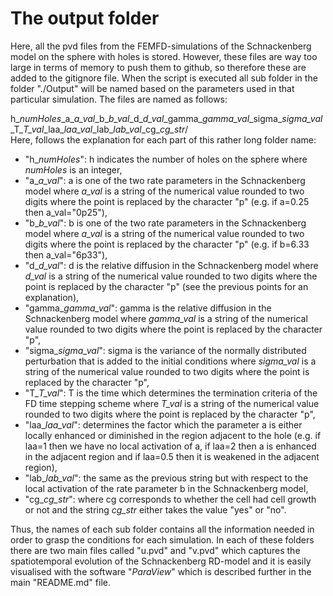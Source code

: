 # The output folder
Here, all the pvd files from the FEMFD-simulations of the Schnackenberg model on the sphere with holes is stored. However, these files are way too large in terms of memory to push them to github, so therefore these are added to the gitignore file. When the script is executed all sub folder in the folder "./Output" will be named based on the parameters used in that particular simulation. The files are named as follows:<br>

h\_*numHoles*\_a\_*a_val*\_b\_*b_val*\_d\_*d_val*\_gamma\_*gamma_val*\_sigma\_*sigma_val*\_T\_*T_val*\_laa\_*laa_val*\_lab\_*lab_val*\_cg_*cg\_str*/<br>
Here, follows the explanation for each part of this rather long folder name:
* "h\_*numHoles*": h indicates the number of holes on the sphere where *numHoles* is an integer,
* "a\_*a_val*": a is one of the two rate parameters in the Schnackenberg model where *a_val* is a string of the numerical value rounded to two digits where the point is replaced by the character "p" (e.g. if a=0.25 then a_val="0p25"),
* "b\_*b_val*": b is one of the two rate parameters in the Schnackenberg model where *a_val* is a string of the numerical value rounded to two digits where the point is replaced by the character "p" (e.g. if b=6.33 then a_val="6p33"),
* "d\_*d_val*": d is the relative diffusion in the Schnackenberg model where *d_val* is a string of the numerical value rounded to two digits where the point is replaced by the character "p" (see the previous points for an explanation),
* "gamma\_*gamma_val*": gamma is the relative diffusion in the Schnackenberg model where *gamma_val* is a string of the numerical value rounded to two digits where the point is replaced by the character "p",
* "sigma\_*sigma_val*": sigma is the variance of the normally distributed perturbation that is added to the initial conditions where *sigma_val* is a string of the numerical value rounded to two digits where the point is replaced by the character "p",
* "T\_*T_val*": T is the time which determines the termination criteria of the FD time stepping scheme where *T_val* is a string of the numerical value rounded to two digits where the point is replaced by the character "p",
* "laa\_*laa_val*": determines the factor which the parameter a is either locally enhanced or diminished in the region adjacent to the hole (e.g. if laa=1 then we have no local activation of a, if laa=2 then a is enhanced in the adjacent region and if laa=0.5 then it is weakened in the adjacent region),
* "lab\_*lab_val*": the same as the previous string but with respect to the local activation of the rate parameter b in the Schnackenberg model,
* "cg\_*cg\_str*": where cg corresponds to whether the cell had cell growth or not and the string *cg\_str* either takes the value "yes" or "no".

Thus, the names of each sub folder contains all the information needed in order to grasp the conditions for each simulation. In each of these folders there are two main files called "u.pvd" and "v.pvd" which captures the spatiotemporal evolution of the Schnackenberg RD-model and it is easily visualised with the software "*ParaView*" which is described further in the main "README.md" file. 
